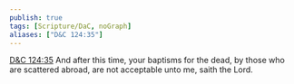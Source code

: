 ```yaml
---
publish: true
tags: [Scripture/DaC, noGraph]
aliases: ["D&C 124:35"]
---
```

[D&C 124:35](https://churchofjesuschrist.org/study/scriptures/dc-testament/dc/124?lang=eng&id=p35#p35) And after this time, your baptisms for the dead, by those who are scattered abroad, are not acceptable unto me, saith the Lord.
